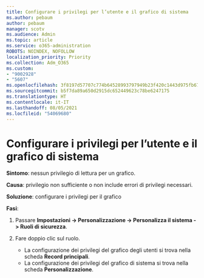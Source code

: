 ```yaml
---
title: Configurare i privilegi per l’utente e il grafico di sistema
ms.author: pebaum
author: pebaum
manager: scotv
ms.audience: Admin
ms.topic: article
ms.service: o365-administration
ROBOTS: NOINDEX, NOFOLLOW
localization_priority: Priority
ms.collection: Adm_O365
ms.custom:
- "9002928"
- "5607"
ms.openlocfilehash: 3f8197d57707c774b64528993797949b23f420c1443d975fb676e3cc43b40faf
ms.sourcegitcommit: b5f7da89a650d2915dc652449623c78be6247175
ms.translationtype: HT
ms.contentlocale: it-IT
ms.lasthandoff: 08/05/2021
ms.locfileid: "54069680"
---
```

# <a name="configure-privilege-for-user-and-system-chart"></a>Configurare i privilegi per l’utente e il grafico di sistema

**Sintomo**: nessun privilegio di lettura per un grafico.

**Causa**: privilegio non sufficiente o non include errori di privilegi necessari.

**Soluzione**: configurare i privilegi per il grafico

**Fasi**:

1. Passare **Impostazioni -> Personalizzazione -> Personalizza il sistema -> Ruoli di sicurezza**.

2. Fare doppio clic sul ruolo.

    - La configurazione dei privilegi del grafico degli utenti si trova nella scheda **Record principali**.
    - La configurazione dei privilegi del grafico di sistema si trova nella scheda **Personalizzazione**.
